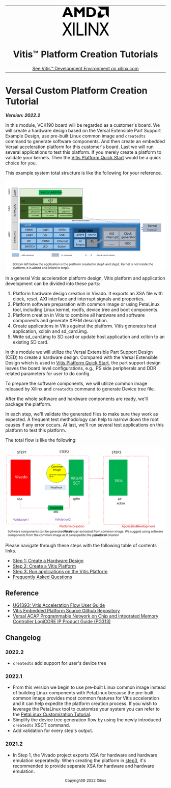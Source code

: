 <!-- 
# Copyright 2022 Xilinx Inc.
# 
# Licensed under the Apache License, Version 2.0 (the "License");
# you may not use this file except in compliance with the License.
# You may obtain a copy of the License at
#
#     http://www.apache.org/licenses/LICENSE-2.0
#
# Unless required by applicable law or agreed to in writing, software
# distributed under the License is distributed on an "AS IS" BASIS,
# WITHOUT WARRANTIES OR CONDITIONS OF ANY KIND, either express or implied.
# See the License for the specific language governing permissions and
# limitations under the License.
-->


<table class="sphinxhide" width="100%">
 <tr width="100%">
    <td align="center"><img src="https://raw.githubusercontent.com/Xilinx/Image-Collateral/main/xilinx-logo.png" width="30%"/><h1>Vitis™ Platform Creation Tutorials</h1>
    <a href="https://www.xilinx.com/products/design-tools/vitis.html">See Vitis™ Development Environment on xilinx.com</br></a>
    </td>
 </tr>
</table>

# Versal Custom Platform Creation Tutorial

***Version: 2022.2***

In this module, VCK190 board will be regarded as a customer's board. We will create a hardware design based on the Versal Extensible Part Support Example Design, use pre-built Linux common image and `createdts` command to generate software components. And then create an embedded Versal acceleration platform for this customer's board. Last we will run several applications to test this platform. If you merely create a platform to validate your kernels. Then the [Vitis Platform Quick Start](../../../Getting_Started/Vitis_Platform/README.md) would be a quick choice for you.

This example system total structure is like the following for your reference.

![Vitis Platform structure](images/structure.svg)

In a general Vitis acceleration platform design, Vitis platform and application development can be divided into these parts:

1. Platform hardware design creation in Vivado. It exports an XSA file with clock, reset, AXI interface and interrupt signals and properties.
2. Platform software preparation with common image or using PetaLinux tool, including Linux kernel, rootfs, device tree and boot components.
3. Platform creation in Vitis to combine all hardware and software components and generate XPFM description.
4. Create applications in Vitis against the platform. Vitis generates host application, xclbin and sd_card.img.
5. Write sd_card.img to SD card or update host application and xclbin to an existing SD card.

In this module we will utilize the Versal Extensible Part Support Design (CED) to create a hardware design. Compared with the Versal Extensible Design which is used in [Vitis Platform Quick Start](../../../Getting_Started/Vitis_Platform/README.md), the part support design leaves the board level configurations, e.g., PS side peripherals and DDR related parameters for user to do config.

To prepare the software components, we will utilize common image released by Xilinx and `createdts` command to generate Device tree file. 

After the whole software and hardware components are ready, we'll package the platform. 
 
In each step, we'll validate the generated files to make sure they work as expected. A frequent test methodology can help to narrow down the root causes if any error occurs. At last, we'll run several test applications on this platform to test this platform.

The total flow is like the following:

![Vitis Platform structure](images/flow.svg)



Please navigate through these steps with the following table of contents links.

- [Step 1: Create a Hardware Design](./step1.md)
- [Step 2: Create a Vitis Platform](./step2.md)
- [Step 3: Run applications on the Vitis Platform](./step3.md)
- [Frequently Asked Questions](faq.md)



## Reference

- [UG1393: Vitis Acceleration Flow User Guide](https://docs.xilinx.com/r/en-US/ug1393-vitis-application-acceleration)
- [Vitis Embedded Platform Source Github Repository](https://github.com/Xilinx/Vitis_Embedded_Platform_Source)
- [Versal ACAP Programmable Network on Chip and Integrated Memory Controller LogiCORE IP Product Guide (PG313)](https://docs.xilinx.com/r/en-US/pg313-network-on-chip)


## Changelog
### 2022.2
- `createdts` add support for user's device tree
### 2022.1
- From this version we begin to use pre-built Linux common image instead of building Linux components with PetaLinux because the pre-built common image provides most common features for Vitis acceleration and it can help expedite the platform creation process. If you wish to leverage the PetaLinux tool to customize your system you can refer to the [PetaLinux Customization Tutorial](../../Feature_Tutorials/02_petalinux_customization/README.md).
- Simplify the device tree generation flow by using the newly introduced `createdts` XSCT command.
- Add validation for every step's output.
### 2021.2
- In Step 1, the Vivado project exports XSA for hardware and hardware emulation seperatedly. When creating the platform in [step3](./step3.md), it's recommended to provide seperate XSA for hardware and hardware emulation.



<p align="center"><sup>Copyright&copy; 2022 Xilinx</sup></p>

